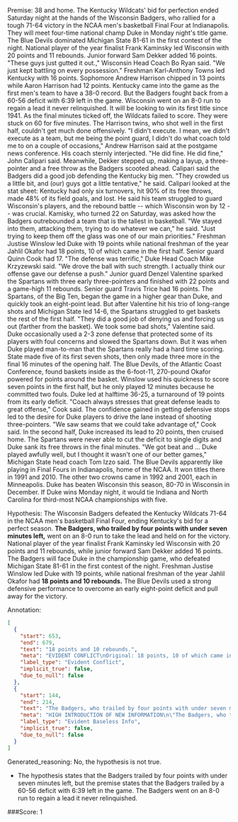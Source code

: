 
Premise:
38 and home. The Kentucky Wildcats' bid for perfection ended Saturday night at the hands of the Wisconsin Badgers, who rallied for a tough 71-64 victory in the NCAA men's basketball Final Four at Indianapolis. They will meet four-time national champ Duke in Monday night's title game. The Blue Devils dominated Michigan State 81-61 in the first contest of the night. National player of the year finalist Frank Kaminsky led Wisconsin with 20 points and 11 rebounds. Junior forward Sam Dekker added 16 points. "These guys just gutted it out.," Wisconsin Head Coach Bo Ryan said. "We just kept battling on every possession." Freshman Karl-Anthony Towns led Kentucky with 16 points. Sophomore Andrew Harrison chipped in 13 points while Aaron Harrison had 12 points. Kentucky came into the game as the first men's team to have a 38-0 record. But the Badgers fought back from a 60-56 deficit with 6:39 left in the game. Wisconsin went on an 8-0 run to regain a lead it never relinquished. It will be looking to win its first title since 1941. As the final minutes ticked off, the Wildcats failed to score. They were stuck on 60 for five minutes. The Harrison twins, who shot well in the first half, couldn't get much done offensively. "I didn't execute. I mean, we didn't execute as a team, but me being the point guard, I didn't do what coach told me to on a couple of occasions," Andrew Harrison said at the postgame news conference. His coach sternly interjected. "He did fine. He did fine," John Calipari said. Meanwhile, Dekker stepped up, making a layup, a three-pointer and a free throw as the Badgers scooted ahead. Calipari said the Badgers did a good job defending the Kentucky big men. "They crowded us a little bit, and (our) guys got a little tentative," he said. Calipari looked at the stat sheet: Kentucky had only six turnovers, hit 90% of its free throws, made 48% of its field goals, and lost. He said his team struggled to guard Wisconsin's players, and the rebound battle -- which Wisconsin won by 12 -- was crucial. Kamisky, who turned 22 on Saturday, was asked how the Badgers outrebounded a team that is the tallest in basketball. "We stayed into them, attacking them, trying to do whatever we can," he said. "Just trying to keep them off the glass was one of our main priorities." Freshman Justise Winslow led Duke with 19 points while national freshman of the year Jahlil Okafor had 18 points, 10 of which came in the first half. Senior guard Quinn Cook had 17. "The defense was terrific," Duke Head Coach Mike Krzyzewski said. "We drove the ball with such strength. I actually think our offense gave our defense a push." Junior guard Denzel Valentine sparked the Spartans with three early three-pointers and finished with 22 points and a game-high 11 rebounds. Senior guard Travis Trice had 16 points. The Spartans, of the Big Ten, began the game in a higher gear than Duke, and quickly took an eight-point lead. But after Valentine hit his trio of long-range shots and Michigan State led 14-6, the Spartans struggled to get baskets the rest of the first half. "They did a good job of denying us and forcing us out (farther from the basket). We took some bad shots," Valentine said. Duke occasionally used a 2-3 zone defense that protected some of its players with foul concerns and slowed the Spartans down. But it was when Duke played man-to-man that the Spartans really had a hard time scoring. State made five of its first seven shots, then only made three more in the final 16 minutes of the opening half. The Blue Devils, of the Atlantic Coast Conference, found baskets inside as the 6-foot-11, 270-pound Okafor powered for points around the basket. Winslow used his quickness to score seven points in the first half, but he only played 12 minutes because he committed two fouls. Duke led at halftime 36-25, a turnaround of 19 points from its early deficit. "Coach always stresses that great defense leads to great offense," Cook said. The confidence gained in getting defensive stops led to the desire for Duke players to drive the lane instead of shooting three-pointers. "We saw seams that we could take advantage of," Cook said. In the second half, Duke increased its lead to 20 points, then cruised home. The Spartans were never able to cut the deficit to single digits and Duke sank its free throws in the final minutes. "We got beat and ...  Duke played awfully well, but I thought it wasn't one of our better games," Michigan State head coach Tom Izzo said. The Blue Devils apparently like playing in Final Fours in Indianapolis, home of the NCAA. It won titles there in 1991 and 2010. The other two crowns came in 1992 and 2001, each in Minneapolis. Duke has beaten Wisconsin this season, 80-70 in Wisconsin in December. If Duke wins Monday night, it would tie Indiana and North Carolina for third-most NCAA championships with five.


Hypothesis:
The Wisconsin Badgers defeated the Kentucky Wildcats 71-64 in the NCAA men's basketball Final Four, ending Kentucky's bid for a perfect season. **The Badgers, who trailed by four points with under seven minutes left,** went on an 8-0 run to take the lead and held on for the victory. National player of the year finalist Frank Kaminsky led Wisconsin with 20 points and 11 rebounds, while junior forward Sam Dekker added 16 points. The Badgers will face Duke in the championship game, who defeated Michigan State 81-61 in the first contest of the night. Freshman Justise Winslow led Duke with 19 points, while national freshman of the year Jahlil Okafor had **18 points and 10 rebounds.** The Blue Devils used a strong defensive performance to overcome an early eight-point deficit and pull away for the victory.

Annotation:
```json
[
  {
    "start": 653,
    "end": 679,
    "text": "18 points and 10 rebounds.",
    "meta": "EVIDENT CONFLICT\nOriginal: 18 points, 10 of which came in the first half\nGenerated: 18 points and 10 rebounds",
    "label_type": "Evident Conflict",
    "implicit_true": false,
    "due_to_null": false
  },
  {
    "start": 144,
    "end": 214,
    "text": "The Badgers, who trailed by four points with under seven minutes left,",
    "meta": "HIGH INTRODUCTION OF NEW INFORMATION\n\"The Badgers, who trailed by four points with under seven minutes left,\" was not mentioned in the source content",
    "label_type": "Evident Baseless Info",
    "implicit_true": false,
    "due_to_null": false
  }
]
```

Generated_reasoning:
No, the hypothesis is not true. 
- The hypothesis states that the Badgers trailed by four points with under seven minutes left, but the premise states that the Badgers trailed by a 60-56 deficit with 6:39 left in the game. The Badgers went on an 8-0 run to regain a lead it never relinquished.

###Score:
1
